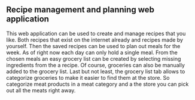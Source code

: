 ## Recipe management and planning web application

This web application can be used to create and manage recipes that you like. Both recipes that exist on the internet already and recipes made by yourself. Then the saved recipes can be used to plan out meals for the week. As of right now each day can only hold a single meal. From the chosen meals an easy grocery list can be created by selecting missing ingredients from the a recipe. Of course, groceries can also be manually added to the grocery list. Last but not least, the grocery list tab allows to categorize groceries to make it easier to find them at the store. So categorize meat products in a meat category and a the store you can pick out all the meats right away. 
